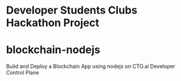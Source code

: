 # Developer Students Clubs Hackathon Project

# blockchain-nodejs
Build and Deploy a Blockchain App using nodejs on CTO.ai Developer Control Plane
